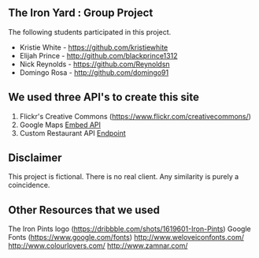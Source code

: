 ## The Iron Yard : Group Project

The following students participated in this project.

* Kristie White - https://github.com/kristiewhite
* Elijah Prince - http://github.com/blackprince1312
* Nick Reynolds - https://github.com/Reynoldsn
* Domingo Rosa - http://github.com/domingo91

## We used three API's to create this site

1. Flickr's Creative Commons (https://www.flickr.com/creativecommons/)
2. Google Maps [Embed API](https://developers.google.com/maps/documentation/embed/)
3. Custom Restaurant API [Endpoint](https://json-data.herokuapp.com/restaurant)

## Disclaimer

This project is fictional. There is no real client. Any similarity is purely a coincidence.


## Other Resources that we used

The Iron Pints logo (https://dribbble.com/shots/1619601-Iron-Pints)
Google Fonts (https://www.google.com/fonts)
http://www.weloveiconfonts.com/
http://www.colourlovers.com/
http://www.zamnar.com/